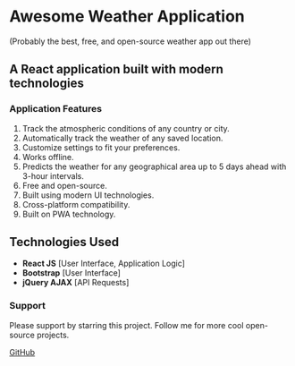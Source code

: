 # Awesome Weather Application

(Probably the best, free, and open-source weather app out there)

## A React application built with modern technologies

### Application Features

1. Track the atmospheric conditions of any country or city.
2. Automatically track the weather of any saved location.
3. Customize settings to fit your preferences.
4. Works offline.
5. Predicts the weather for any geographical area up to 5 days ahead with 3-hour intervals.
6. Free and open-source.
7. Built using modern UI technologies.
8. Cross-platform compatibility.
9. Built on PWA technology.

## Technologies Used

- **React JS** [User Interface, Application Logic]
- **Bootstrap** [User Interface]
- **jQuery AJAX** [API Requests]


### Support

Please support by starring this project. Follow me for more cool open-source projects.

[GitHub](https://github.com/quinnnaira/)

